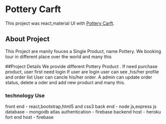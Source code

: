 # Pottery Carft

This project was react,material UI with [Pottery Carft](https://pottery-carft.web.app).

## About Project

This Project are manily fouces a Single Product, name Pottery. We booking tour in different place over the world and many this

##Project Details
We provide different Pottery Product .
If need purchase product, user first need login
If user are login user can see ,his/her profile and order list
User can cancle his/her order.
A admin can update order status, delete a oder and add new product and many this.

### technology Use
front end - react,bootstrap,html5 and css3
back end - node js,express js
database - mongodb atlas
authentication - firebase
backend host - heroku
fort end host - firebase
